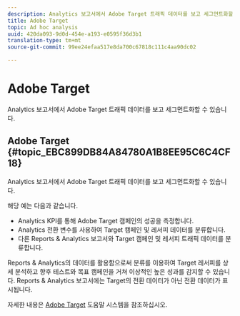 ```yaml
---
description: Analytics 보고서에서 Adobe Target 트래픽 데이터를 보고 세그먼트화할 수 있습니다.
title: Adobe Target
topic: Ad hoc analysis
uuid: 420da093-9d0d-454e-a193-e0595f36d3b1
translation-type: tm+mt
source-git-commit: 99ee24efaa517e8da700c67818c111c4aa90dc02

---
```



# Adobe Target

Analytics 보고서에서 Adobe Target 트래픽 데이터를 보고 세그먼트화할 수 있습니다.

## Adobe Target {#topic_EBC899DB84A84780A1B8EE95C6C4CF18}

Analytics 보고서에서 Adobe Target 트래픽 데이터를 보고 세그먼트화할 수 있습니다.

해당 예는 다음과 같습니다.

* Analytics KPI를 통해 Adobe Target 캠페인의 성공을 측정합니다.
* Analytics 전환 변수를 사용하여 Target 캠페인 및 레서피 데이터를 분류합니다.
* 다른 Reports &amp; Analytics 보고서와 Target 캠페인 및 레서피 트래픽 데이터를 분류합니다.

Reports &amp; Analytics의 데이터를 활용함으로써 분류를 이용하여 Target 레서피를 상세 분석하고 향후 테스트와 목표 캠페인을 거쳐 이상적인 높은 성과를 감지할 수 있습니다. Reports &amp; Analytics 보고서에는 Target의 전환 데이터가 아닌 전환 데이터가 표시됩니다.

자세한 내용은 [Adobe Target](https://marketing.adobe.com/resources/help/en_US/target/) 도움말 시스템을 참조하십시오.
